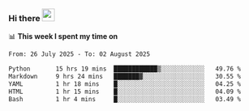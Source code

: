 ### Hi there <a href="https://www.gautamkrishnar.com/"><img src="https://media.giphy.com/media/hvRJCLFzcasrR4ia7z/giphy.gif" width="25px"></a>

📊 **This week I spent my time on**

<!--START_SECTION:waka-->

```txt
From: 26 July 2025 - To: 02 August 2025

Python       15 hrs 19 mins  ████████████▒░░░░░░░░░░░░   49.76 %
Markdown     9 hrs 24 mins   ███████▓░░░░░░░░░░░░░░░░░   30.55 %
YAML         1 hr 18 mins    █░░░░░░░░░░░░░░░░░░░░░░░░   04.25 %
HTML         1 hr 15 mins    █░░░░░░░░░░░░░░░░░░░░░░░░   04.09 %
Bash         1 hr 4 mins     █░░░░░░░░░░░░░░░░░░░░░░░░   03.49 %
```

<!--END_SECTION:waka-->
